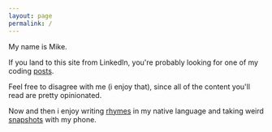 ```yaml
---
layout: page
permalink: /
---
```


My name is Mike.

If you land to this site from LinkedIn, you're probably looking for one of my coding [posts](https://costajob.github.io/coding/).

Feel free to disagree with me (i enjoy that), since all of the content you'll read are pretty opinionated.

Now and then i enjoy writing [rhymes](https://costajob.github.io/rhymes/) in my native language and taking weird [snapshots](https://instagram.com/agilestyle73) with my phone.
